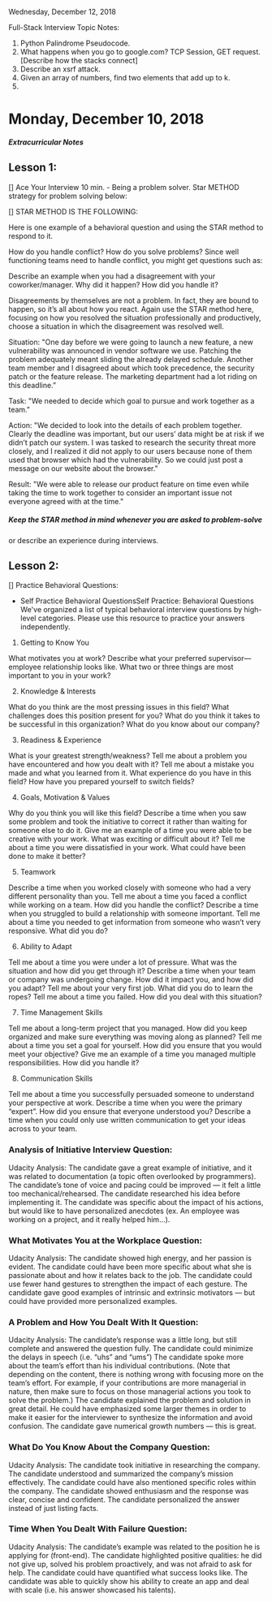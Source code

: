 Wednesday, December 12, 2018

Full-Stack Interview Topic Notes:

1. Python Palindrome Pseudocode.
2. What happens when you go to google.com? TCP Session, GET request.  [Describe how the stacks connect]
3. Describe an xsrf attack.
4. Given an array of numbers, find two elements that add up to k.
5. 




# Monday, December 10, 2018

##### Extracurricular Notes

## Lesson 1:
[] Ace Your Interview 10 min.
    - Being a problem solver. Star METHOD strategy for problem solving below:

[] STAR METHOD IS THE FOLLOWING: 

Here is one example of a behavioral question and using the STAR method
to respond to it.

How do you handle conflict? How do you solve problems?
Since well functioning teams need to handle conflict, you might
get questions such as:

Describe an example when you had a disagreement with your
coworker/manager. Why did it happen? How did you handle it?

Disagreements by themselves are not a problem. In fact, they are bound to
happen, so it’s all about how you react. Again use the STAR method here,
focusing on how you resolved the situation professionally and
productively, choose a situation in which the disagreement was resolved
well.

Situation: "One day before we were going to launch a new feature, a
new vulnerability was announced in vendor software we use.
Patching the problem adequately meant sliding the already delayed 
schedule. Another team member and I disagreed about which took
precedence, the security patch or the feature release. The marketing 
department had a lot riding on this deadline.”

Task: "We needed to decide which goal to pursue and work together 
as a team."

Action: "We decided to look into the details of each problem together.
Clearly the deadline was important, but our users’ data might be at
risk if we didn’t patch our system. I was tasked to research the
security threat more closely, and I realized it did not apply to
our users because none of them used that browser which had the 
vulnerability. So we could just post a message on our website about
the browser."

Result: "We were able to release our product feature on time even
while taking the time to work together to consider an important issue
not everyone agreed with at the time."

##### Keep the STAR method in mind whenever you are asked to problem-solve
or describe an experience during interviews.

## Lesson 2:

[] Practice Behavioral Questions:

- Self Practice Behavioral QuestionsSelf Practice: Behavioral Questions
We've organized a list of typical behavioral interview questions by
high-level categories. Please use this resource to practice your
answers independently.

1. Getting to Know You

What motivates you at work?
Describe what your preferred supervisor—employee relationship looks like.
What two or three things are most important to you in your work?

2. Knowledge & Interests

What do you think are the most pressing issues in this field?
What challenges does this position present for you?
What do you think it takes to be successful in this organization?
What do you know about our company?

3. Readiness & Experience

What is your greatest strength/weakness?
Tell me about a problem you have encountered and how you dealt with it?
Tell me about a mistake you made and what you learned from it.
What experience do you have in this field? How have you
prepared yourself to switch fields?

4. Goals, Motivation & Values

Why do you think you will like this field?
Describe a time when you saw some problem and took the initiative
to correct it rather than waiting for someone else to do it.
Give me an example of a time you were able to be creative with
your work. What was exciting or difficult about it?
Tell me about a time you were dissatisfied in your work. What could
have been done to make it better?

5. Teamwork

Describe a time when you worked closely with someone who had a
very different personality than you.
Tell me about a time you faced a conflict while working on a team.
How did you handle the conflict?
Describe a time when you struggled to build a relationship with
someone important.
Tell me about a time you needed to get information from someone
who wasn’t very responsive. What did you do?

6. Ability to Adapt

Tell me about a time you were under a lot of pressure. What was
the situation and how did you get through it?
Describe a time when your team or company was undergoing change.
How did it impact you, and how did you adapt?
Tell me about your very first job. What did you do to learn the ropes?
Tell me about a time you failed. How did you deal with this situation?

7. Time Management Skills

Tell me about a long-term project that you managed. How did you keep
organized and make sure everything was moving along as planned?
Tell me about a time you set a goal for yourself. How did you
ensure that you would meet your objective?
Give me an example of a time you managed multiple responsibilities.
How did you handle it?

8. Communication Skills

Tell me about a time you successfully persuaded someone to understand
your perspective at work.
Describe a time when you were the primary “expert”. How did you
ensure that everyone understood you?
Describe a time when you could only use written communication to
get your ideas across to your team.


### Analysis of Initiative Interview Question:

Udacity Analysis:
The candidate gave a great example of initiative, and it was related
to documentation (a topic often overlooked by programmers).
The candidate’s tone of voice and pacing could be improved — it felt
a little too mechanical/rehearsed.
The candidate researched his idea before implementing it.
The candidate was specific about the impact of his actions, but
would like to have personalized anecdotes (ex. An employee was
working on a project, and it really helped him…).

### What Motivates You at the Workplace Question:

Udacity Analysis:
The candidate showed high energy, and her passion is evident.
The candidate could have been more specific about what she is
passionate about and how it relates back to the job.
The candidate could use fewer hand gestures to strengthen the
impact of each gesture.
The candidate gave good examples of intrinsic and extrinsic
motivators — but could have provided more personalized examples.

### A Problem and How You Dealt With It Question: 

Udacity Analysis:
The candidate’s response was a little long, but still complete and
answered the question fully.
The candidate could minimize the delays in speech (i.e. “uhs” and “ums”)
The candidate spoke more about the team’s effort than his individual
contributions. (Note that depending on the content, there is nothing
wrong with focusing more on the team’s effort. For example, if your
contributions are more managerial in nature, then make sure to focus
on those managerial actions you took to solve the problem.)
The candidate explained the problem and solution in great detail.
He could have emphasized some larger themes in order to make it easier
for the interviewer to synthesize the information and avoid confusion.
The candidate gave numerical growth numbers — this is great.

### What Do You Know About the Company Question:

Udacity Analysis:
The candidate took initiative in researching the company.
The candidate understood and summarized the company’s 
mission effectively.
The candidate could have also mentioned specific roles within
the company.
The candidate showed enthusiasm and the response was clear,
concise and confident.
The candidate personalized the answer instead of just listing facts.

### Time When You Dealt With Failure Question:

Udacity Analysis:
The candidate’s example was related to the position he is applying
for (front-end).
The candidate highlighted positive qualities: he did not give up,
solved his problem proactively, and was not afraid to ask for help.
The candidate could have quantified what success looks like.
The candidate was able to quickly show his ability to create an
app and deal with scale (i.e. his answer showcased his talents).

